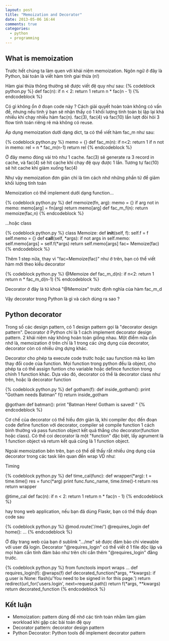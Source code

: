 ```yaml
---
layout: post
title: "Memoization and Decorator"
date: 2013-05-06 16:44
comments: true
categories: 
  - python 
  - programming
---
```



## What is memoization ##

Trước hết chúng ta làm quen với khái niệm memoization. Ngôn ngữ ở đây là Python, bài toán là viết hàm tính giai thừa (n!)

Hàm giai thừa thông thường sẽ được viết đệ quy như sau:
{% codeblock  python.py %}
def fac(n):
    if n < 2: return 1
    return n * fac(n - 1)
{% endcodeblock %} 

Có gì không ổn ở đoạn code này ? Cách giải quyết hoàn toàn không có vấn đề, nhưng nếu tinh ý bạn sẽ nhận thấy có 1 khối lượng tính toán bị lặp lại khá nhiều khi chạy nhiều hàm fac(n). fac(3), fac(4) và fac(10) lần lượt đòi hỏi 3 flow tính toán riêng rẽ mà không có reuse. 

Áp dụng memoization dưới dạng dict, ta có thể viết hàm fac_m như sau:

{% codeblock  python.py %}
memo = {}
def fac_m(n):
    if n<2: return 1
    if n not in memo:
        rel = n * fac_m(n-1)
    return rel
{% endcodeblock %} 

Ở đây memo đóng vài trò như 1 cache. fac(3) sẽ generate ra 3 record in cache, và fac(4) sẽ hit cache khi chạy đệ quy được 1 lần. Tương tự fac(10) sẽ hit cache khi giảm xuống fac(4)

Như vậy memoization đơn giản chỉ là tìm cách nhớ những phần tử để giảm khối lượng tính toán

Memoization có thể implement dưới dạng function... 

{% codeblock  python.py %}
def memoize(fn, arg):
    memo = {}
    if arg not in memo:
        memo[arg] = fn(arg)
    return memo[arg]
def fac_m_f(n):
    return memoize(fac,n)
{% endcodeblock %} 


...hoặc class

{% codeblock  python.py %}
class Memoize:
    def __init__(self, f):
        self.f = f
        self.memo = {}
    def __call__(self, *args):
        if not args in self.memo:
            self.memo[args] = self.f(*args)
        return self.memo[args]
fac= Memoize(fac)
{% endcodeblock %} 

Thêm 1 step nữa, thay vì "fac=Memoize(fac)" như ở trên, bạn có thể viết hàm mới theo kiểu decorator

{% codeblock  python.py %}
@Memoize
def fac_m_d(n):
    if n<2: return 1
    return n * fac_m_d(n-1)
{% endcodeblock %} 

Decorator ở đây là từ khoá "@Memoize" trước định nghĩa của hàm fac_m_d

Vậy decorator trong Python là gì và cách dùng ra sao ?

## Python decorator ##
Trong số các design pattern, có 1 design pattern gọi là "decorator design pattern". Decorator ở Python chỉ là 1 cách implement decorator design pattern. 2 khái niệm này không hoàn toàn giống nhau. Một điểm nữa cần nhớ là, memoization ở trên chỉ là 1 trong các ứng dụng của decorator, decorator còn có nhiều ứng dựng khác.

Decorator cho phép ta execute code trước hoặc sau function mà ko làm thay đổi code của function. Mọi function trong python đều là object, cho phép ta có thể assign funtion cho variable hoặc defince function trong chính 1 function khác. Dựa vào đó, decorator có thể là decorator class như trên, hoặc là decorator function

{% codeblock  python.py %}
def gotham(f):
    def inside_gotham():
        print "Gotham needs Batman"
        f()
    return inside_gotham

@gotham
def batman():
    print "Batman Here! Gotham is saved! " 
{% endcodeblock %} 

Cơ chế của decorator có thể hiểu đơn giản là, khi compiler đọc đến đoạn code đefine function với decorator, compiler sẽ compile function 1 cách bình thường và pass function object kết quả thẳng cho decorator(function hoặc class). Có thể coi decorator là một "function" đặc biệt, lấy agrument là 1 function object và return kết quả cũng là 1 function object. 

Ngoài memoization bên trên, bạn có thể dễ thấy rất nhiều ứng dụng của decorator trong các task liên quan đến wrap VD như:

Timing

{% codeblock  python.py %}
def time_cal(func):
    def wrapper(*arg):
        t = time.time()
        res = func(*arg)
        print func.func_name, time.time()-t
        return res
    return wrapper

@time_cal
def fac(n):
    if n < 2: return 1
    return n * fac(n - 1)
{% endcodeblock %} 


hay trong web application, nếu bạn đã dùng Flaskr, bạn có thể thấy đoạn code sau

{% codeblock  python.py %}
@mod.route('/me/')
@requires_login
def home():
...
{% endcodeblock %} 


Ở đây trang web của bạn ở sublink ".../me" sẽ được đảm bảo chỉ viewable với user đã login. Decorator "@requires_login" có thể viết ở 1 file độc lập và mọi hàm cần tính đảm bảo như trên chỉ cần thêm "@requires_login" đằng trước.

{% codeblock  python.py %}
from functools import wraps
...
def requires_login(f):
    @wraps(f)
    def decorated_function(*args, **kwargs):
        if g.user is None:
            flash(u'You need to be signed in for this page.')
            return redirect(url_for('users.login', next=request.path))
        return f(*args, **kwargs)
    return decorated_function
{% endcodeblock %} 


## Kết luận ##

* Memoization: pattern dùng để nhớ các tính toán nhằm làm giảm workload khi gặp các bài toán đệ quy
* Decorator pattern: decorator design pattern
* Python Decorator: Python tools để implement decorator pattern
 
